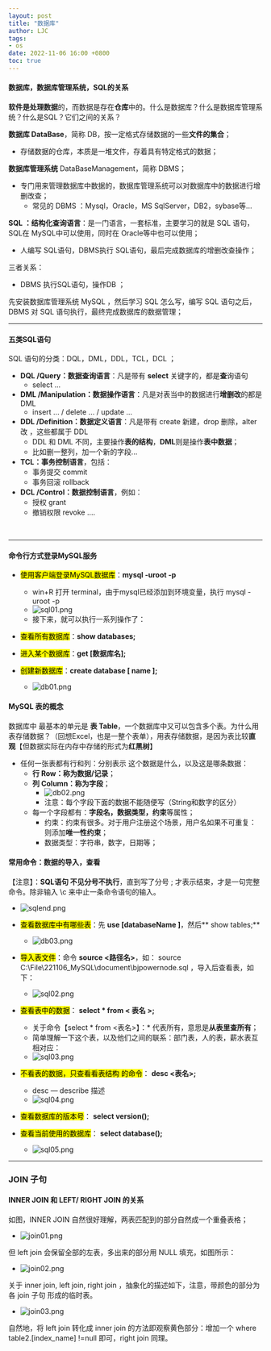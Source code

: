 ```yaml
---
layout: post
title: "数据库"
author: LJC
tags:
- os
date: 2022-11-06 16:00 +0800
toc: true
---
```


#### 数据库，数据库管理系统，SQL的关系

**软件是处理数据**的，而数据是存在**仓库**中的。什么是数据库？什么是数据库管理系统？什么是SQL？它们之间的关系？

**数据库 DataBase**，简称 DB，按一定格式存储数据的一些**文件的集合**；
- 存储数据的仓库，本质是一堆文件，存着具有特定格式的数据；

**数据库管理系统** DataBaseManagement，简称 DBMS；
- 专门用来管理数据库中数据的，数据库管理系统可以对数据库中的数据进行增删改查；
    - 常见的 DBMS ：Mysql，Oracle，MS SqlServer，DB2，sybase等...

**SQL ：结构化查询语言**：是一门语言，一套标准，主要学习的就是 SQL 语句，SQL在 MySQL中可以使用，同时在 Oracle等中也可以使用；
- 人编写 SQL语句，DBMS执行 SQL语句，最后完成数据库的增删改查操作；

三者关系：
- DBMS  执行SQL语句，操作DB ；

先安装数据库管理系统 MySQL ，然后学习 SQL 怎么写，编写 SQL 语句之后，DBMS 对 SQL 语句执行，最终完成数据库的数据管理；

--------------------

#### 五类SQL语句

SQL 语句的分类：DQL，DML，DDL，TCL，DCL ；

- **DQL /Query：数据查询语言**：凡是带有 **select** 关键字的，都是**查**询语句
    - select ... 
- **DML /Manipulation：数据操作语言**：凡是对表当中的数据进行**增删改**的都是 DML
    - insert ... / delete ... / update ...
- **DDL /Definition：数据定义语言**：凡是带有 create 新建，drop 删除，alter 改 ，这些都属于 DDL
    - DDL 和 DML 不同，主要操作**表的结构**，**DML**则是操作**表中数据**；
    - 比如删一整列，加一个新的字段...
- **TCL：事务控制语言**，包括：
    - 事务提交 commit
    - 事务回滚 rollback
- **DCL /Control：数据控制语言**，例如：
    - 授权 grant
    - 撤销权限 revoke ....

<br/>

---------------

#### 命令行方式登录MySQL服务

- <mark>使用客户端登录MySQL数据库</mark>：**mysql -uroot -p**
    - win+R 打开 terminal，由于mysql已经添加到环境变量，执行 mysql -uroot -p
    - ![sql01.png](/images/sql/sql01.png "简登录MySQL数据库")
    - 接下来，就可以执行一系列操作了：

- <mark>查看所有数据库</mark>：**show databases;**
- <mark>进入某个数据库</mark>：**get [数据库名];**
- <mark>创建新数据库</mark>：**create database [ name ];**
    - ![db01.png](/images/sql/db01.png "简单语句")

#### MySQL 表的概念

数据库中 最基本的单元是 **表 Table**，一个数据库中又可以包含多个表。为什么用表存储数据？（回想Excel，也是一整个表单），用表存储数据，是因为表比较**直观**【但数据实际在内存中存储的形式为**红黑树**】
- 任何一张表都有行和列：分别表示 这个数据是什么，以及这是哪条数据：
    - **行 Row：称为数据/记录**；
    - **列 Column：称为字段**；
        - ![db02.png](/images/sql/db02.png "表的行和列：字段和记录")
        - 注意：每个字段下面的数据不能随便写（String和数字的区分）
    - 每一个字段都有：**字段名，数据类型，约束**等属性；
        - 约束：约束有很多。对于用户注册这个场景，用户名如果不可重复：则添加**唯一性约束**；
        - 数据类型：字符串，数字，日期等；

####  常用命令：数据的导入，查看

【注意】：**SQL语句 不见分号不执行**，直到写了分号 ;  才表示结束，才是一句完整命令。除非输入 \c 来中止一条命令语句的输入。
- ![sqlend.png](/images/sql/sqlend.png "SQL语句的结束")

- <mark>查看数据库中有哪些表</mark>：先 **use [databaseName ]**，然后** show tables;** 
    - ![db03.png](/images/sql/db03.png "查看数据库中有哪些表的命令")

- <mark>导入表文件</mark>：命令 **source <路径名>**，如： source C:\File\221106_MySQL\document\bjpowernode.sql  ，导入后查看表，如下：
    - ![sql02.png](/images/sql/sql02.png "表的导入")

- <mark>查看表中的数据</mark>： **select * from < 表名 >;**
    - 关于命令【select * from <表名>】：* 代表所有，意思是**从表里查所有**；
    - 简单理解一下这个表，以及他们之间的联系：部门表，人的表，薪水表互相对应：
    - ![sql03.png](/images/sql/sql03.png "表及其关系")

- <mark>不看表的数据，只查看看表结构 的命令</mark>： **desc <表名>;** 
    - desc — describe 描述
    - ![sql04.png](/images/sql/sql04.png "各表的结构")

- <mark>查看数据库的版本号</mark>： **select version();** 
- <mark>查看当前使用的数据库</mark>： **select database();** 
    - ![sql05.png](/images/sql/sql05.png "查看数据库的版本号和当前数据库")

---

### JOIN 子句

#### INNER JOIN 和 LEFT/ RIGHT JOIN 的关系

如图，INNER JOIN 自然很好理解，两表匹配到的部分自然成一个重叠表格；
- ![join01.png](/images/sql/join01.png)

但 left join 会保留全部的左表，多出来的部分用 NULL 填充，如图所示：
- ![join02.png](/images/sql/join01.png)

关于 inner join, left join, right join ，抽象化的描述如下，注意，带颜色的部分为各 join 子句 形成的临时表。
- ![join03.png](/images/sql/join01.png)

自然地，将 left join 转化成 inner join 的方法即观察黄色部分：增加一个 where table2.[index_name] !=null 即可，right join 同理。